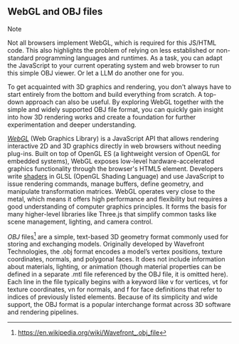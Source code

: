 
## WebGL and OBJ files

> [!NOTE]  
> Not all browsers implement WebGL, which is required for this JS/HTML code. This also
> highlights the problem of relying on less established or non-standard programming
> languages and runtimes. As a task, you can adapt the JavaScript to your current
> operating system and web browser to run this simple OBJ viewer. Or let a LLM
> do another one for you.

To get acquainted with 3D graphics and rendering, you don't always have to start entirely from the bottom
and build everything from scratch. A top-down approach can also be useful. By exploring WebGL together
with the simple and widely supported OBJ file format, you can quickly gain insight into how 3D rendering
works and create a foundation for further experimentation and deeper understanding.

*[WebGL](./WEBGL.md)* (Web Graphics Library) is a JavaScript API that allows rendering interactive 2D
and 3D graphics directly in web browsers without needing plug-ins. Built on top of OpenGL ES (a lightweight
version of OpenGL for embedded systems), WebGL exposes low-level hardware-accelerated graphics functionality
through the browser's HTML5 <canvas> element. Developers write [shaders](./SHADER.md) in GLSL
(OpenGL Shading Language) and use JavaScript to issue rendering commands, manage buffers, define geometry,
and manipulate transformation matrices. WebGL operates very close to the metal, which means it offers
high performance and flexibility but requires a good understanding of computer graphics principles.
It forms the basis for many higher-level libraries like Three.js that simplify common tasks like scene
management, lighting, and camera control.

*OBJ* files[^obj] are a simple, text-based 3D geometry format commonly used for storing and exchanging models.
Originally developed by Wavefront Technologies, the .obj format encodes a model’s vertex positions,
texture coordinates, normals, and polygonal faces. It does not include information about materials,
lighting, or animation (though material properties can be defined in a separate .mtl file referenced
by the OBJ file, it is omitted here). Each line in the file typically begins with a keyword like v
for vertices, vt for texture coordinates, vn for normals, and f for face definitions that refer to
indices of previously listed elements. Because of its simplicity and wide support, the OBJ format is a
popular interchange format across 3D software and rendering pipelines.

[^obj]: https://en.wikipedia.org/wiki/Wavefront_.obj_file

